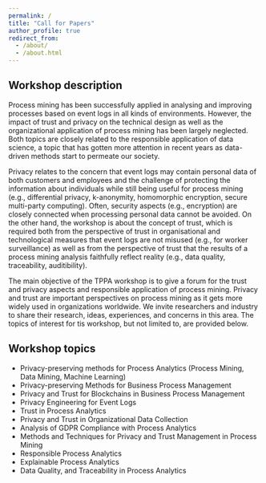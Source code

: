 ```yaml
---
permalink: /
title: "Call for Papers"
author_profile: true
redirect_from: 
  - /about/
  - /about.html
---
```


## Workshop description

Process mining has been successfully applied in analysing and improving processes based on event logs in all kinds of environments. However, the impact of trust and privacy on the technical design as well as the organizational application of process mining has been largely neglected. Both topics are closely related to the responsible application of data science, a topic that has gotten more attention in recent years as data-driven methods start to permeate our society.

Privacy relates to the concern that event logs may contain personal data of both customers and employees and the challenge of protecting the information about individuals while still being useful for process mining (e.g., differential privacy, k-anonymity, homomorphic encryption, secure multi-party computing). Often, security aspects (e.g., encryption) are closely connected when processing personal data cannot be avoided. On the other hand, the workshop is about the concept of trust, which is required both from the perspective of trust in organisational and technological measures that event logs are not misused (e.g., for worker surveillance) as well as from the perspective of trust that the results of a process mining analysis faithfully reflect reality (e.g., data quality, traceability, auditibility).

The main objective of the TPPA workshop is to give a forum for the trust and privacy aspects and responsible application of process mining. Privacy and trust are important perspectives on process mining as it gets more widely used in organizations worldwide. We invite researchers and industry to share their research, ideas, experiences, and concerns in this area. The topics of interest for tis workshop, but not limited to, are provided below.

## Workshop topics

* Privacy-preserving methods for Process Analytics (Process Mining, Data Mining, Machine Learning)
* Privacy-preserving Methods for Business Process Management
* Privacy and Trust for Blockchains in Business Process Management
* Privacy Engineering for Event Logs 
* Trust in Process Analytics
* Privacy and Trust in Organizational Data Collection
* Analysis of GDPR Compliance with Process Analytics 
* Methods and Techniques for Privacy and Trust Management in Process Mining
* Responsible Process Analytics
* Explainable Process Analytics
* Data Quality, and Traceability in Process Analytics

